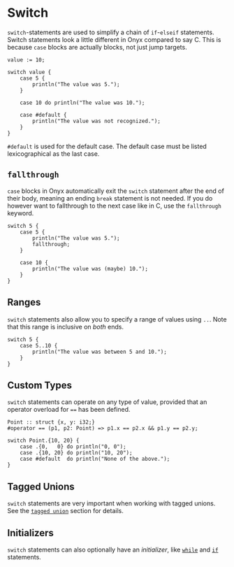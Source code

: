 # Switch

`switch`-statements are used to simplify a chain of `if`-`elseif` statements. Switch statements look a little different in Onyx compared to say C. This is because `case` blocks are actually blocks, not just jump targets.
```onyx
value := 10;

switch value {
	case 5 {
		println("The value was 5.");
	}

	case 10 do println("The value was 10.");

	case #default {
		println("The value was not recognized.");
	}
}
```
`#default` is used for the default case. The default case must be listed lexicographical as the last case.

## `fallthrough`

`case` blocks in Onyx automatically exit the `switch` statement after the end of their body, meaning an ending `break` statement is not needed. If you do however want to fallthrough to the next case like in C, use the `fallthrough` keyword.
```onyx
switch 5 {
	case 5 {
		println("The value was 5.");
		fallthrough;
	}

	case 10 {
		println("The value was (maybe) 10.");
	}
}
```

## Ranges

`switch` statements also allow you to specify a range of values using `..`. Note that this range is inclusive on *both* ends.
```onyx
switch 5 {
	case 5..10 {
		println("The value was between 5 and 10.");
	}
}
```

## Custom Types

`switch` statements can operate on any type of value, provided that an operator overload for `==` has been defined.
```onyx
Point :: struct {x, y: i32;}
#operator == (p1, p2: Point) => p1.x == p2.x && p1.y == p2.y;

switch Point.{10, 20} {
	case .{0,   0} do println("0, 0");
	case .{10, 20} do println("10, 20");
	case #default  do println("None of the above.");
}
```

## Tagged Unions

`switch` statements are very important when working with tagged unions. See the [`tagged union`](../types/unions.md) section for details.

## Initializers

`switch` statements can also optionally have an *initializer*, like [`while`](./while.md) and [`if`](./ifs.md) statements.

